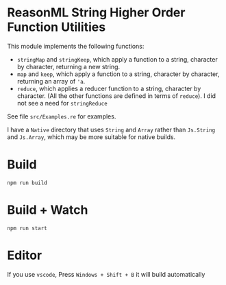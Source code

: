 # ReasonML String Higher Order Function Utilities

This module implements the following functions:

* `stringMap` and `stringKeep`, which apply a function to a string, character by character, returning a new string. 
* `map` and `keep`, which apply a function to a string, character by character, returning an array of `'a`.
* `reduce`, which applies a reducer function to a string, character by character. (All the other functions are defined in terms of `reduce`). I did not see a need for `stringReduce`

See file `src/Examples.re` for examples.

I have a `Native` directory that uses `String` and `Array` rather than `Js.String` and `Js.Array`, which may be more suitable for native builds.

# Build
```
npm run build
```

# Build + Watch

```
npm run start
```

# Editor
If you use `vscode`, Press `Windows + Shift + B` it will build automatically
